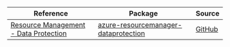 | Reference | Package | Source |
|---|---|---|
|[Resource Management - Data Protection](resourcemanager-dataprotection-readme.md)|[azure-resourcemanager-dataprotection](https://repo1.maven.org/maven2/com/azure/resourcemanager/azure-resourcemanager-dataprotection)|[GitHub](https://github.com/Azure/azure-sdk-for-java/blob/main/sdk/dataprotection/azure-resourcemanager-dataprotection)|
